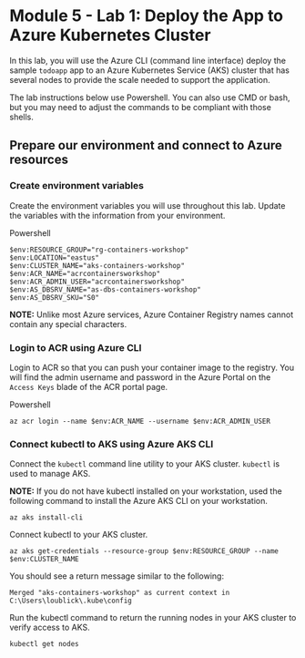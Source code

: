 # Module 5 - Lab 1: Deploy the App to Azure Kubernetes Cluster

In this lab, you will use the Azure CLI (command line interface) deploy the sample `todoapp` app to an Azure Kubernetes Service (AKS) cluster that has several nodes to provide the scale needed to support the application.

The lab instructions below use Powershell. You can also use CMD or bash, but you may need to adjust the commands to be compliant with those shells.

## Prepare our environment and connect to Azure resources

### Create environment variables

Create the environment variables you will use throughout this lab. Update the variables with the information from your environment.

Powershell

```console
$env:RESOURCE_GROUP="rg-containers-workshop"
$env:LOCATION="eastus"
$env:CLUSTER_NAME="aks-containers-workshop"
$env:ACR_NAME="acrcontainersworkshop"
$env:ACR_ADMIN_USER="acrcontainersworkshop"
$env:AS_DBSRV_NAME="as-dbs-containers-workshop"
$env:AS_DBSRV_SKU="S0"
```

**NOTE:** Unlike most Azure services, Azure Container Registry names cannot contain any special characters.

### Login to ACR using Azure CLI

Login to ACR so that you can push your container image to the registry. You will find the admin username and password in the Azure Portal on the `Access Keys` blade of the ACR portal page.

Powershell

```console
az acr login --name $env:ACR_NAME --username $env:ACR_ADMIN_USER
```

### Connect kubectl to AKS using Azure AKS CLI

Connect the `kubectl` command line utility to your AKS cluster. `kubectl` is used to manage AKS.

**NOTE:** If you do not have kubectl installed on your workstation, used the following command to install the Azure AKS CLI on your workstation.

```console
az aks install-cli
```

Connect kubectl to your AKS cluster.

```console
az aks get-credentials --resource-group $env:RESOURCE_GROUP --name $env:CLUSTER_NAME
```

You should see a return message similar to the following:

```console
Merged "aks-containers-workshop" as current context in C:\Users\loublick\.kube\config
```

Run the kubectl command to return the running nodes in your AKS cluster to verify access to AKS.

```console
kubectl get nodes
```

